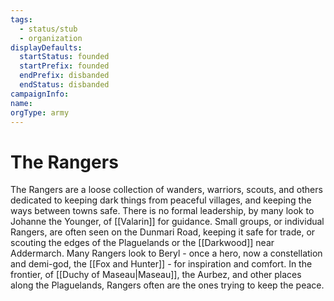```yaml
---
tags:
  - status/stub
  - organization
displayDefaults:
  startStatus: founded
  startPrefix: founded
  endPrefix: disbanded
  endStatus: disbanded
campaignInfo: 
name: 
orgType: army
---
```


# The Rangers

The Rangers are a loose collection of wanders, warriors, scouts, and others dedicated to keeping dark things from peaceful villages, and keeping the ways between towns safe. There is no formal leadership, by many look to Johanne the Younger, of [[Valarin]] for guidance. Small groups, or individual Rangers, are often seen on the Dunmari Road, keeping it safe for trade, or scouting the edges of the Plaguelands or the [[Darkwood]] near Addermarch. Many Rangers look to Beryl - once a hero, now a constellation and demi-god, the [[Fox and Hunter]] - for inspiration and comfort. In the frontier, of [[Duchy of Maseau|Maseau]], the Aurbez, and other places along the Plaguelands, Rangers often are the ones trying to keep the peace. 


